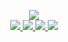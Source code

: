<p align="center">
  <a href="https://skillicons.dev">
    <img src="https://skillicons.dev/icons?i=aws,bash,cpp,discord,docker,flask,git,github,html,js,jquery,linux,matlab,mysql,nginx,nodejs,notion,php,py,regex,sklearn,ubuntu,wordpress,django" />
    <br>
    <img src="https://img.shields.io/badge/Hackerone-494649?style=for-the-badge&logo=hackerone&logoColor=white">
    <img src="https://img.shields.io/badge/HackTheBox-111927?style=for-the-badge&logo=Hack%20The%20Box&logoColor=9FEF00">
    <img src="https://img.shields.io/badge/Wireshark-1679A7?style=for-the-badge&logo=Wireshark&logoColor=white">
    <img src="https://img.shields.io/badge/burpsuite-FF6633?style=for-the-badge&logo=burpsuite&logoColor=white">
  </a>
</p>

<!--
**SR-soheil/SR-soheil** is a ✨ _special_ ✨ repository because its `README.md` (this file) appears on your GitHub profile.

Here are some ideas to get you started:
- 🔭 I’m currently working on ...
- 🌱 I’m currently learning ...
- 👯 I’m looking to collaborate on ...
- 🤔 I’m looking for help with ...
- 💬 Ask me about ...
- 📫 How to reach me: ...
- 😄 Pronouns: ...
- ⚡ Fun fact: ...
-->
